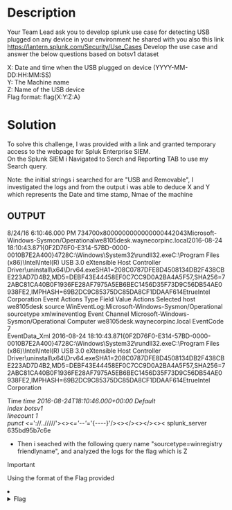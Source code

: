 # Description 
Your Team Lead ask you to develop splunk use case for detecting USB plugged on any device in your environment he shared with you also this link https://lantern.splunk.com/Security/Use_Cases
Develop the use case and answer the below questions based on botsv1 dataset <br /> 

X: Date and time when the USB plugged on device  (YYYY-MM-DD:HH:MM:SS) <br />
Y: The Machine name <br />
Z: Name of the USB device <br />
Flag format: flag{X:Y:Z:A}<br />


# Solution

To solve this challenge, I was provided with a link and granted temporary access to the webpage for Spluk Enterprise SIEM.<br />
On the Splunk SIEM i Navigated to Serch and Reporting TAB to use my Search query. <br />

Note: the initial strings i searched for are "USB and Removable", I investigated the logs and from the output i was able to deduce X and Y which represents the Date and time stamp, Nmae of the machine<br />
## OUTPUT<br />
8/24/16 6:10:46.000 PM	<Event xmlns='http://schemas.microsoft.com/win/2004/08/events/event'><System><Provider Name='Microsoft-Windows-Sysmon' Guid='{5770385F-C22A-43E0-BF4C-06F5698FFBD9}'/><EventID>7</EventID><Version>3</Version><Level>4</Level><Task>7</Task><Opcode>0</Opcode><Keywords>0x8000000000000000</Keywords><TimeCreated SystemTime='2016-08-24T18:10:46.773764400Z'/><EventRecordID>442043</EventRecordID><Correlation/><Execution ProcessID='1216' ThreadID='1924'/><Channel>Microsoft-Windows-Sysmon/Operational</Channel><Computer>we8105desk.waynecorpinc.local</Computer><Security UserID='S-1-5-18'/></System><EventData><Data Name='UtcTime'>2016-08-24 18:10:43.871</Data><Data Name='ProcessGuid'>{0F2D76F0-E314-57BD-0000-0010B7E2A400}</Data><Data Name='ProcessId'>4728</Data><Data Name='Image'>C:\Windows\System32\rundll32.exe</Data><Data Name='ImageLoaded'>C:\Program Files (x86)\Intel\Intel(R) USB 3.0 eXtensible Host Controller Driver\uninstall\x64\Drv64.exe</Data><Data Name='Hashes'>SHA1=208C0787DFE8D4508134DB2F438CBE223AD7D4B2,MD5=DEBF43E44458EF0C7CC9D0A2BA4A5F57,SHA256=72ABC81CA40B0F1936FE28AF7975A5EB6BEC1456D35F73D9C56DB54AE0938FE2,IMPHASH=69B2DC9C85375DC85DA8CF1DDAAF614E</Data><Data Name='Signed'>true</Data><Data Name='Signature'>Intel Corporation</Data></EventData></Event> 
Event Actions
Type	                Field	             Value	                                                                               Actions 
Selected	        host                 we8105desk	
                        source               WinEventLog:Microsoft-Windows-Sysmon/Operational
                        sourcetype           xmlwineventlog
Event	                Channel              Microsoft-Windows-Sysmon/Operational
                        Computer             we8105desk.waynecorpinc.local
                        EventCode            7	
                        EventData_Xml        <Data Name='UtcTime'>2016-08-24 18:10:43.871</Data><Data Name='ProcessGuid'>{0F2D76F0-E314-57BD-0000-0010B7E2A400}</Data><Data Name='ProcessId'>4728</Data><Data Name='Image'>C:\Windows\System32\rundll32.exe</Data><Data 
                                             Name='ImageLoaded'>C:\Program Files (x86)\Intel\Intel(R) USB 3.0 eXtensible Host Controller Driver\uninstall\x64\Drv64.exe</Data><Data 
                                             Name='Hashes'>SHA1=208C0787DFE8D4508134DB2F438CBE223AD7D4B2,MD5=DEBF43E44458EF0C7CC9D0A2BA4A5F57,SHA256=72ABC81CA40B0F1936FE28AF7975A5EB6BEC1456D35F73D9C56DB54AE0938FE2,IMPHASH=69B2DC9C85375DC85DA8CF1DDAAF614E</Data><Data                                                 Name='Signed'>true</Data><Data Name='Signature'>Intel Corporation</Data> 

Time	              	_time               2016-08-24T18:10:46.000+00:00 
Default	<br> 
                        index               botsv1	
                        linecount           1	
                        punct               <_='://../////'><><_='--'_='{----}'/><></><></><><
                        splunk_server       635bd95b7c6e

- Then i seached with the following query name "sourcetype=winregistry friendlyname", and analyzed the logs for the flag which is Z 
> [!IMPORTANT]
> Using the format of the Flag provided<br />


<li>
	<details>
		<summary>Flag</summary>
flag{2016-08-24:10:42:17:we8105desk:MIRANDA_PRI} </details>
</li>
